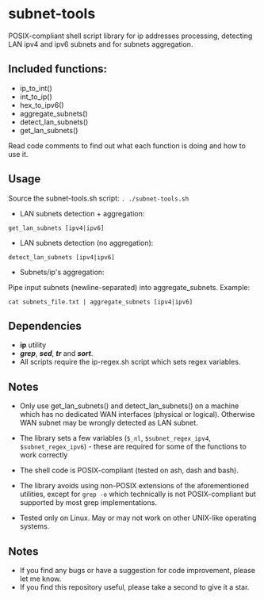 # subnet-tools
POSIX-compliant shell script library for ip addresses processing, detecting LAN ipv4 and ipv6 subnets and for subnets aggregation.

## Included functions:
- ip_to_int()
- int_to_ip()
- hex_to_ipv6()
- aggregate_subnets()
- detect_lan_subnets()
- get_lan_subnets()

Read code comments to find out what each function is doing and how to use it.

## Usage
Source the subnet-tools.sh script: `. ./subnet-tools.sh`

- LAN subnets detection + aggregation:

`get_lan_subnets [ipv4|ipv6]`

- LAN subnets detection (no aggregation):

`detect_lan_subnets [ipv4|ipv6]`

- Subnets/ip's aggregation:

Pipe input subnets (newline-separated) into aggregate_subnets. Example:

`cat subnets_file.txt | aggregate_subnets [ipv4|ipv6]`

## Dependencies
- **ip** utility
- **_grep_**, **_sed_**, **_tr_** and **_sort_**.
- All scripts require the ip-regex.sh script which sets regex variables.

## Notes
- Only use get_lan_subnets() and detect_lan_subnets() on a machine which has no dedicated WAN interfaces (physical or logical). Otherwise WAN subnet may be wrongly detected as LAN subnet.

- The library sets a few variables (`$_nl`, `$subnet_regex_ipv4`, `$subnet_regex_ipv6`) - these are required for some of the functions to work correctly

- The shell code is POSIX-compliant (tested on ash, dash and bash).
- The library avoids using non-POSIX extensions of the aforementioned utilities, except for `grep -o` which technically is not POSIX-compliant but supported by most grep implementations.
- Tested only on Linux. May or may not work on other UNIX-like operating systems.

## Notes
- If you find any bugs or have a suggestion for code improvement, please let me know.
- If you find this repository useful, please take a second to give it a star.

